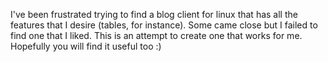 I've been frustrated trying to find a blog client for linux that has all the features that I desire (tables, for instance).  Some came close but I failed to find one that I liked.  This is an attempt to create one that works for me.  Hopefully you will find it useful too :)
